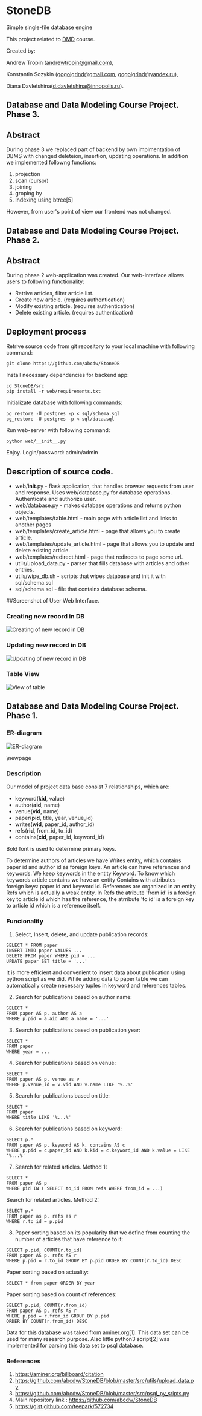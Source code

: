 # StoneDB 
Simple single-file database engine

This project related to [DMD](https://github.com/abcdw/inno/tree/master/DMD) course.

Created by:

Andrew Tropin (andrewtropin@gmail.com),

Konstantin Sozykin (gogolgrind@gmail.com, gogolgrind@yandex.ru),

Diana Davletshina(d.davletshina@innopolis.ru).

## Database and Data Modeling Course Project. Phase  3.

## Abstract 
During phase 3 we replaced part of backend by own implmentation of DBMS with changed deleteion, insertion, updating operations. In addition we implemented followng functions:
1. projection
2. scan (cursor)
3. joining
4. groping by
5. Indexing using btree[5]

However, from user's point of view our frontend was not changed.

## Database and Data Modeling Course Project. Phase  2.

## Abstract 

During phase 2 web-application was created. Our web-interface allows users to following functionality:

* Retrive articles, filter article list.
* Create new article. (requires authentication)
* Modify existing article. (requires authentication)
* Delete existing article. (requires authentication)

## Deployment process

Retrive source code from git repository to your local machine with following command:
```
git clone https://github.com/abcdw/StoneDB
```

Install necessary dependencies for backend app:
```
cd StoneDB/src
pip install -r web/requirements.txt
```

Initializate database with following commands:
```
pg_restore -U postgres -p < sql/schema.sql
pg_restore -U postgres -p < sql/data.sql
```

Run web-server with following command:
```
python web/__init__.py
```

Enjoy. Login/password: admin/admin 

## Description of source code.

* web/__init__.py - flask application, that handles browser requests from user and response. Uses web/database.py for database operations. Authenticate and authorize user.
* web/database.py - makes database operations and returns python objects.
* web/templates/table.html - main page with article list and links to another pages
* web/templates/create_article.html - page that allows you to create article.
* web/templates/update_article.html - page that allows you to update and delete existing article.
* web/templates/redirect.html - page that redirects to page some url.
* utils/upload_data.py - parser that fills database with articles and other entries.
* utils/wipe_db.sh - scripts that wipes database and init it with sql/schema.sql
* sql/schema.sql - file that contains database schema.

##Screenshot of User Web Interface.
### Creating  new record in DB
![Creating of new record in DB](https://raw.githubusercontent.com/abcdw/StoneDB/master/pics/create_article.png)
### Updating new record in DB
![Updating of new record in DB](https://raw.githubusercontent.com/abcdw/StoneDB/master/pics/update_article.png)
### Table View
![View of table](https://raw.githubusercontent.com/abcdw/StoneDB/master/pics/table.png)

## Database and Data Modeling Course Project. Phase  1.

### ER-diagram
![ER-diagram](https://raw.githubusercontent.com/abcdw/StoneDB/master/report/pics/er_diag.jpg)

\newpage

### Description
Our model of project data base consist 7 relationships, which are:

* keyword(__kid__, value)
* author(__aid__, name)
* venue(__vid__, name)
* paper(__pid__, title, year, venue_id)
* writes(__wid__, paper_id, author_id)
* refs(__rid__, from_id, to_id)
* contains(__cid__, paper_id, keyword_id)

Bold font is used to determine primary keys. 

To determine authors of articles we have Writes entity, which contains paper id and author id as foreign keys.
An article can have references and keywords. We keep keywords in the entity Keyword. To know which keywords article contains we have an entity Contains with attributes - foreign keys: paper id and keyword id. References are organized in an entity Refs which is actually a weak entity. In Refs the atribute 'from id' is a foreign key to article id which has the reference,  the atrribute 'to id' is  a foreign key to article id which is a reference itself.



### Funcionality

1. Select, Insert, delete, and update publication records:
```
SELECT * FROM paper 
INSERT INTO paper VALUES ...
DELETE FROM paper WHERE pid = ...
UPDATE paper SET title = '...' 
```

It is more efficient and convenient to insert data about publication using python script as we did. While adding data to paper table we can automatically create necessary tuples in keyword and references tables.

2. Search for publications based on author name:
```
SELECT * 
FROM paper AS p, author AS a 
WHERE p.pid = a.aid AND a.name = '...'
```
3. Search for publications based on publication year:
```
SELECT * 
FROM paper 
WHERE year = ...
```
4. Search for publications based on venue:
```
SELECT * 
FROM paper AS p, venue as v 
WHERE p.venue_id = v.vid AND v.name LIKE '%..%'
```
5. Search for publications based on title:
```
SELECT * 
FROM paper 
WHERE title LIKE '%...%'
```
6. Search for publications based on keyword:
```
SELECT p.* 
FROM paper AS p, keyword AS k, contains AS c 
WHERE p.pid = c.paper_id AND k.kid = c.keyword_id AND k.value = LIKE '%...%'
```
7. Search for related articles. Method 1:
```
SELECT * 
FROM paper AS p 
WHERE pid IN ( SELECT to_id FROM refs WHERE from_id = ...)
```
Search for related articles. Method 2:
```
SELECT p.* 
FROM paper as p, refs as r 
WHERE r.to_id = p.pid
```
8. Paper sorting based on its popularity that we define from counting the number of articles that have reference to it:
```
SELECT p.pid, COUNT(r.to_id) 
FROM paper AS p, refs AS r 
WHERE p.pid = r.to_id GROUP BY p.pid ORDER BY COUNT(r.to_id) DESC
```
Paper sorting based on actuality:
```
SELECT * from paper ORDER BY year
```
Paper sorting based on count of references:
```
SELECT p.pid, COUNT(r.from_id) 
FROM paper AS p, refs AS r 
WHERE p.pid = r.from_id GROUP BY p.pid 
ORDER BY COUNT(r.from_id) DESC
```


Data for this database was taked from aminer.org[1]. This data set can be used for many research purpose. Also little python3 script[2] was implemented for parsing this data set to psql database.


### References
1. https://aminer.org/billboard/citation
2. https://github.com/abcdw/StoneDB/blob/master/src/utils/upload_data.py
3. https://github.com/abcdw/StoneDB/blob/master/src/psql_py_sripts.py
4. Main repository link : https://github.com/abcdw/StoneDB
5. https://gist.github.com/teepark/572734
